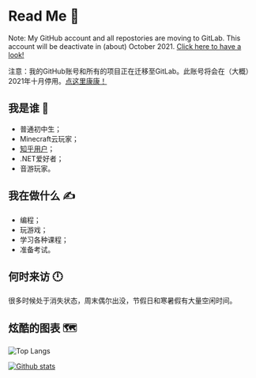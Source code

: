 # Read Me 👋

Note: My GitHub account and all repostories are moving to GitLab. This account will be deactivate in (about) October 2021. [Click here to have a look!](https://gitlab.com/MineCommander)

注意：我的GitHub账号和所有的项目正在迁移至GitLab。此账号将会在（大概）2021年十月停用。[点这里康康！](https://gitlab.com/MineCommander)

## 我是谁 👦

- 普通初中生；
- Minecraft云玩家；
- [知乎用户](https://zhihu.com/people/MineCommander)；
- .NET爱好者；
- 音游玩家。

## 我在做什么 ✍️

- 编程；
- 玩游戏；
- 学习各种课程；
- 准备考试。

## 何时来访 🕛

很多时候处于消失状态，周末偶尔出没，节假日和寒暑假有大量空闲时间。

## 炫酷的图表 🗺️

![Top Langs](https://github-readme-stats.vercel.app/api/top-langs/?username=MineCommanderCN&layout=compact&theme=dark)

[![Github stats](https://github-readme-stats.vercel.app/api?username=MineCommanderCN&show_icons=true&locale=cn&theme=dark)](https://github.com/anuraghazra/github-readme-stats)
